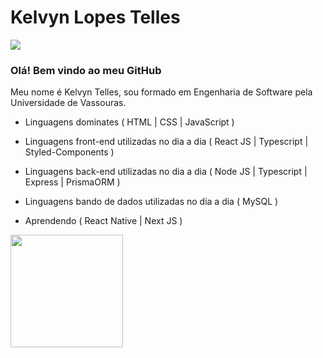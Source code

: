 # Kelvyn Lopes Telles

<div>
<a href="https://www.linkedin.com/in/kelvyn-telles-35775920b/" target="_blank"><img src="https://img.shields.io/badge/-LinkedIn-%230077B5?style=for-the-badge&logo=linkedin&logoColor=white" target="_blank"></a>   
</div>

<h3>Olá! Bem vindo ao meu GitHub</h3>

Meu nome é Kelvyn Telles, sou formado em Engenharia de Software pela Universidade de Vassouras.

- Linguagens dominates ( HTML | CSS | JavaScript ) 
  
- Linguagens front-end utilizadas no dia a dia ( React JS | Typescript | Styled-Components )

- Linguagens back-end utilizadas no dia a dia ( Node JS | Typescript | Express | PrismaORM )

- Linguagens bando de dados utilizadas no dia a dia ( MySQL )

- Aprendendo ( React Native | Next JS ) 

<div>
<a href="https://github.com/kelvyntelles/">
<img height="180em" src="https://github-readme-stats.vercel.app/api/top-langs/?username=kelvyntelles&layout=compact&langs_count=7&theme=dracula"/>
</div>
